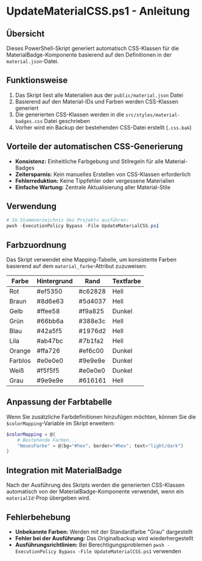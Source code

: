 # UpdateMaterialCSS.ps1 - Anleitung

## Übersicht

Dieses PowerShell-Skript generiert automatisch CSS-Klassen für die MaterialBadge-Komponente basierend auf den Definitionen in der `material.json`-Datei.

## Funktionsweise

1. Das Skript liest alle Materialien aus der `public/material.json` Datei
2. Basierend auf den Material-IDs und Farben werden CSS-Klassen generiert
3. Die generierten CSS-Klassen werden in die `src/styles/material-badges.css` Datei geschrieben
4. Vorher wird ein Backup der bestehenden CSS-Datei erstellt (`.css.bak`)

## Vorteile der automatischen CSS-Generierung

- **Konsistenz:** Einheitliche Farbgebung und Stilregeln für alle Material-Badges
- **Zeitersparnis:** Kein manuelles Erstellen von CSS-Klassen erforderlich
- **Fehlerreduktion:** Keine Tippfehler oder vergessene Materialien
- **Einfache Wartung:** Zentrale Aktualisierung aller Material-Stile

## Verwendung

```powershell
# Im Stammverzeichnis des Projekts ausführen:
pwsh -ExecutionPolicy Bypass -File UpdateMaterialCSS.ps1
```

## Farbzuordnung

Das Skript verwendet eine Mapping-Tabelle, um konsistente Farben basierend auf dem `material_farbe`-Attribut zuzuweisen:

| Farbe     | Hintergrund | Rand      | Textfarbe |
|-----------|-------------|-----------|-----------|
| Rot       | #ef5350     | #c62828   | Hell      |
| Braun     | #8d6e63     | #5d4037   | Hell      |
| Gelb      | #ffee58     | #f9a825   | Dunkel    |
| Grün      | #66bb6a     | #388e3c   | Hell      |
| Blau      | #42a5f5     | #1976d2   | Hell      |
| Lila      | #ab47bc     | #7b1fa2   | Hell      |
| Orange    | #ffa726     | #ef6c00   | Dunkel    |
| Farblos   | #e0e0e0     | #9e9e9e   | Dunkel    |
| Weiß      | #f5f5f5     | #e0e0e0   | Dunkel    |
| Grau      | #9e9e9e     | #616161   | Hell      |

## Anpassung der Farbtabelle

Wenn Sie zusätzliche Farbdefinitionen hinzufügen möchten, können Sie die `$colorMapping`-Variable im Skript erweitern:

```powershell
$colorMapping = @{
    # Bestehende Farben...
    "NeuesFarbe" = @{bg="#hex"; border="#hex"; text="light/dark"}
}
```

## Integration mit MaterialBadge

Nach der Ausführung des Skripts werden die generierten CSS-Klassen automatisch von der MaterialBadge-Komponente verwendet, wenn ein `materialId`-Prop übergeben wird.

## Fehlerbehebung

- **Unbekannte Farben:** Werden mit der Standardfarbe "Grau" dargestellt
- **Fehler bei der Ausführung:** Das Originalbackup wird wiederhergestellt
- **Ausführungsrichtlinien:** Bei Berechtigungsproblemen `pwsh -ExecutionPolicy Bypass -File UpdateMaterialCSS.ps1` verwenden
